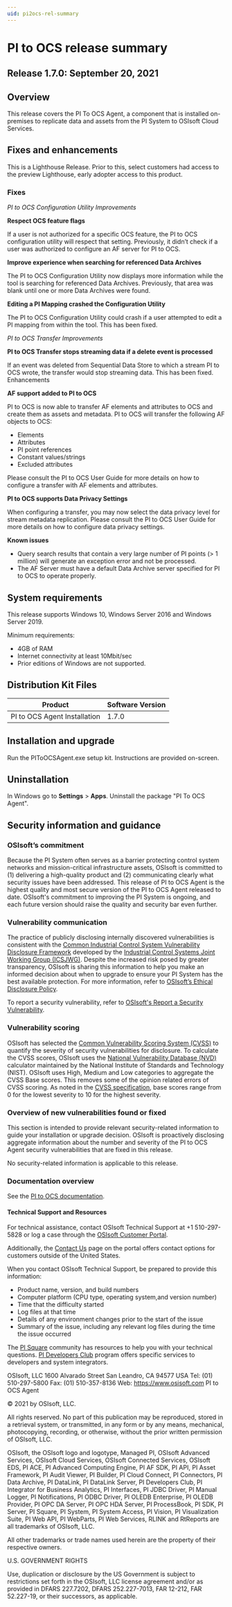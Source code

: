 ```yaml
---
uid: pi2ocs-rel-summary
---
```


# PI to OCS release summary

## Release 1.7.0: September 20, 2021

## Overview

This release covers the PI To OCS Agent, a component that is installed on-premises to replicate data and assets from the PI System to OSIsoft Cloud Services.

## Fixes and enhancements

This is a Lighthouse Release. Prior to this, select customers had access to the preview Lighthouse, early adopter access to this product.

### Fixes

*PI to OCS Configuration Utility Improvements*

**Respect OCS feature flags**

If a user is not authorized for a specific OCS feature, the PI to OCS configuration utility will respect that setting. Previously, it didn’t check if a user was authorized to configure an AF server for PI to OCS.
 
**Improve experience when searching for referenced Data Archives**

The PI to OCS Configuration Utility now displays more information while the tool is searching for referenced Data Archives. Previously, that area was blank until one or more Data Archives were found. 

**Editing a PI Mapping crashed the Configuration Utility**

The PI to OCS Configuration Utility could crash if a user attempted to edit a PI mapping from within the tool. This has been fixed.

*PI to OCS Transfer Improvements*

**PI to OCS Transfer stops streaming data if a delete event is processed**

If an event was deleted from Sequential Data Store to which a stream PI to OCS wrote, the transfer would stop streaming data. This has been fixed.
Enhancements

**AF support added to PI to OCS**

PI to OCS is now able to transfer AF elements and attributes to OCS and create them as assets and metadata. PI to OCS will transfer the following AF objects to OCS:

* Elements
* Attributes
* PI point references
* Constant values/strings
* Excluded attributes

Please consult the PI to OCS User Guide for more details on how to configure a transfer with AF elements and attributes.
 
**PI to OCS supports Data Privacy Settings**

When configuring a transfer, you may now select the data privacy level for stream metadata replication. Please consult the PI to OCS User Guide for more details on how to configure data privacy settings.

**Known issues**

* Query search results that contain a very large number of PI points (> 1 million) will generate an exception error and not be processed. 
* The AF Server must have a default Data Archive server specified for PI to OCS to operate properly.

## System requirements

This release supports Windows 10, Windows Server 2016 and Windows Server 2019.

Minimum requirements:

* 4GB of RAM
* Internet connectivity at least 10Mbit/sec
* Prior editions of Windows are not supported.

## Distribution Kit Files

| Product  | Software Version |
|------------- | ------------ |
| PI to OCS Agent Installation | 1.7.0 |

## Installation and upgrade

Run the PIToOCSAgent.exe setup kit. Instructions are provided on-screen.

## Uninstallation

In Windows go to **Settings** > **Apps**.
Uninstall the package "PI To OCS Agent".

## Security information and guidance

### OSIsoft’s commitment

Because the PI System often serves as a barrier protecting control system networks and mission-critical infrastructure assets, OSIsoft is committed to (1) delivering a high-quality product and (2) communicating clearly what security issues have been addressed. This release of PI to OCS Agent is the highest quality and most secure version of the PI to OCS Agent released to date. OSIsoft's commitment to improving the PI System is ongoing, and each future version should raise the quality and security bar even further.

### Vulnerability communication

The practice of publicly disclosing internally discovered vulnerabilities is consistent with the [Common Industrial Control System Vulnerability Disclosure Framework](https://ics-cert.us-cert.gov/sites/default/files/ICSJWG-Archive/ICSJWG_Vulnerability_Disclosure_Framework_Final_1.pdf)  developed by the [Industrial Control Systems Joint Working Group (ICSJWG)](https://ics-cert.us-cert.gov/Industrial-Control-Systems-Joint-Working-Group-ICSJWG). Despite the increased risk posed by greater transparency, OSIsoft is sharing this information to help you make an informed decision about when to upgrade to ensure your PI System has the best available protection.
For more information, refer to [OSIsoft’s Ethical Disclosure Policy](https://www.osisoft.com/ethical-disclosure-policy).

To report a security vulnerability, refer to [OSIsoft's Report a Security Vulnerability](https://www.osisoft.com/report-a-security-vulnerability).

### Vulnerability scoring
OSIsoft has selected the [Common Vulnerability Scoring System (CVSS)](https://www.first.org/cvss/v2/guide) to quantify the severity of security vulnerabilities for disclosure. To calculate the CVSS scores, OSIsoft uses the [National Vulnerability Database (NVD)](https://nvd.nist.gov/cvss.cfm?calculator&version=2) calculator maintained by the National Institute of Standards and Technology (NIST). OSIsoft uses High, Medium and Low categories to aggregate the CVSS Base scores. This removes some of the opinion related errors of CVSS scoring. As noted in the [CVSS specification](https://www.first.org/cvss/specification-document), base scores range from 0 for the lowest severity to 10 for the highest severity.

### Overview of new vulnerabilities found or fixed
This section is intended to provide relevant security-related information to guide your installation or upgrade decision. OSIsoft is proactively disclosing aggregate information about the number and severity of the PI to OCS Agent security vulnerabilities that are fixed in this release.

No security-related information is applicable to this release.

### Documentation overview

See the [PI to OCS documentation](https://docs.osisoft.com/bundle/ocs/page/add-organize-data/collect-data/connectors/pi-to-ocs/main-landing-page.html).

#### Technical Support and Resources

For technical assistance, contact OSIsoft Technical Support at +1 510-297-5828 or log a case through the [OSIsoft Customer Portal](https://customers.osisoft.com/).

Additionally, the [Contact Us](https://customers.osisoft.com/s/contactus)  page on the portal offers contact options for customers outside of the United States.

When you contact OSIsoft Technical Support, be prepared to provide this information:

* Product name, version, and build numbers
* Computer platform (CPU type, operating system,and version number)
* Time that the difficulty started
* Log files at that time
* Details of any environment changes prior to the start of the issue
* Summary of the issue, including any relevant log files during the time the issue occurred

The [PI Square](https://pisquare.osisoft.com/) community has resources to help you with your technical questions. [PI Developers Club](https://pisquare.osisoft.com/community/developers-club) program offers specific services to developers and system integrators.

OSIsoft, LLC 1600 Alvarado Street San Leandro, CA 94577 USA Tel: (01) 510-297-5800 Fax: (01) 510-357-8136 Web: https://www.osisoft.com 
PI to OCS Agent

© 2021 by OSIsoft, LLC.

All rights reserved. No part of this publication may be reproduced, stored in a retrieval system, or transmitted, in any form or by any means, mechanical, photocopying, recording, or otherwise, without the prior written permission of OSIsoft, LLC.

OSIsoft, the OSIsoft logo and logotype, Managed PI, OSIsoft Advanced Services, OSIsoft Cloud Services, OSIsoft Connected Services, OSIsoft EDS, PI ACE, PI Advanced Computing Engine, PI AF SDK, PI API, PI Asset Framework, PI Audit Viewer, PI Builder, PI Cloud Connect, PI Connectors, PI Data Archive, PI DataLink, PI DataLink Server, PI Developers Club, PI Integrator for Business Analytics, PI Interfaces, PI JDBC Driver, PI Manual Logger, PI Notifications, PI ODBC Driver, PI OLEDB Enterprise, PI OLEDB Provider, PI OPC DA Server, PI OPC HDA Server, PI ProcessBook, PI SDK, PI Server, PI Square, PI System, PI System Access, PI Vision, PI Visualization Suite, PI Web API, PI WebParts, PI Web Services, RLINK and RtReports are all trademarks of OSIsoft, LLC.

All other trademarks or trade names used herein are the property of their respective owners.

U.S. GOVERNMENT RIGHTS

Use, duplication or disclosure by the US Government is subject to restrictions set forth in the OSIsoft, LLC license agreement and/or as provided in DFARS 227.7202, DFARS 252.227-7013, FAR 12-212, FAR 52.227-19, or their successors, as applicable.
